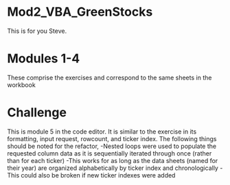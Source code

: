 # Mod2_VBA_GreenStocks
This is for you Steve.

# Modules 1-4
These comprise the exercises and correspond to the same sheets in the workbook

# Challenge
This is module 5 in the code editor. It is similar to the exercise in its formatting, input request, rowcount, and ticker index.
The following things should be noted for the refactor,
  -Nested loops were used to populate the requested column data as it is sequentially iterated through once (rather than for each ticker)
  -This works for as long as the data sheets (named for their year) are organized alphabetically by ticker index and chronologically
  -This could also be broken if new ticker indexes were added
